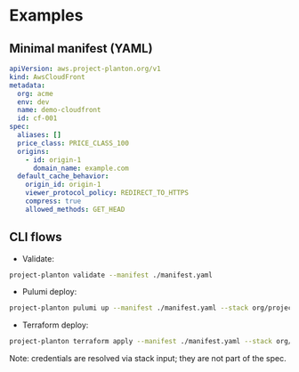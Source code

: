 # Examples

## Minimal manifest (YAML)
```yaml
apiVersion: aws.project-planton.org/v1
kind: AwsCloudFront
metadata:
  org: acme
  env: dev
  name: demo-cloudfront
  id: cf-001
spec:
  aliases: []
  price_class: PRICE_CLASS_100
  origins:
    - id: origin-1
      domain_name: example.com
  default_cache_behavior:
    origin_id: origin-1
    viewer_protocol_policy: REDIRECT_TO_HTTPS
    compress: true
    allowed_methods: GET_HEAD
```

## CLI flows
- Validate:
```bash
project-planton validate --manifest ./manifest.yaml
```

- Pulumi deploy:
```bash
project-planton pulumi up --manifest ./manifest.yaml --stack org/project/stack
```

- Terraform deploy:
```bash
project-planton terraform apply --manifest ./manifest.yaml --stack org/project/stack
```

Note: credentials are resolved via stack input; they are not part of the spec.
